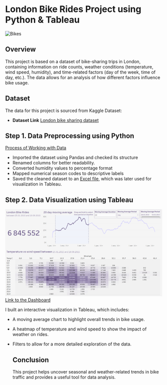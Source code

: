 # London Bike Rides Project using Python & Tableau

![Bikes](https://github.com/ver369/London_bike_rides_project/blob/main/London%20bikes.jpg)

## Overview
This project is based on a dataset of bike-sharing trips in London, containing information on ride counts, weather conditions (temperature, wind speed, humidity), and time-related factors (day of the week, time of day, etc.). The data allows for an analysis of how different factors influence bike usage.

## Dataset
The data for this project is sourced from Kaggle Dataset:

- **Dataset Link** [London bike sharing dataset](https://www.kaggle.com/datasets/hmavrodiev/london-bike-sharing-dataset)

## Step 1. Data Preprocessing using Python
[Process of Working with Data](https://github.com/ver369/London_bike_rides_project/blob/main/london_bikes_project.ipynb)

- Imported the dataset using Pandas and checked its structure
- Renamed columns for better readability.
- Converted humidity values to percentage format
- Mapped numerical season codes to descriptive labels
- Saved the cleaned dataset to an [Excel file](https://github.com/ver369/London_bike_rides_project/blob/main/london_bikes_final.xlsx), which was later used for visualization in Tableau.
## Step 2. Data Visualization using Tableau
![Tableau Dashboard](https://github.com/ver369/London_bike_rides_project/blob/main/Tableau%20Vizualization.png)
[Link to the Dashboard](https://public.tableau.com/views/LondonBikeRides_17420621229300/Dashboard1?:language=en-US&:sid=E5AB52F791374C7083B2C5A8D10AC9DE-0:0&:redirect=auth&:display_count=n&:origin=viz_share_link)

I built an interactive visualization in Tableau, which includes:
- A moving average chart to highlight overall trends in bike usage.
- A heatmap of temperature and wind speed to show the impact of weather on rides.
- Filters to allow for a more detailed exploration of the data.

  ## Conclusion
  This project helps uncover seasonal and weather-related trends in bike traffic and provides a useful tool for data analysis. 

